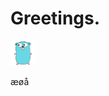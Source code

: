 # Greetings.

<!-- percentage project language something -->
[](https://github-readme-stats.vercel.app/api/top-langs/?username=MingoMangoManden&layout=compact&theme=dark&count_private=true)

</p>
 <a href="https://golang.org" target="_blank" rel="noreferrer"> <img src="https://raw.githubusercontent.com/devicons/devicon/master/icons/go/go-original.svg" alt="go" width="40" height="40"/> </a>
</p>

æøå
